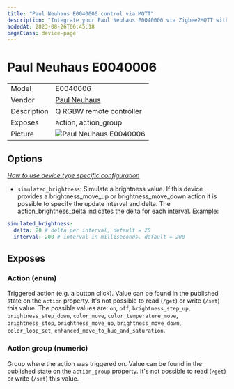 ```yaml
---
title: "Paul Neuhaus E0040006 control via MQTT"
description: "Integrate your Paul Neuhaus E0040006 via Zigbee2MQTT with whatever smart home infrastructure you are using without the vendor's bridge or gateway."
addedAt: 2023-08-26T06:45:18
pageClass: device-page
---
```


<!-- !!!! -->
<!-- ATTENTION: This file is auto-generated through docgen! -->
<!-- You can only edit the "Notes"-Section between the two comment lines "Notes BEGIN" and "Notes END". -->
<!-- Do not use h1 or h2 heading within "## Notes"-Section. -->
<!-- !!!! -->

# Paul Neuhaus E0040006

|     |     |
|-----|-----|
| Model | E0040006  |
| Vendor  | [Paul Neuhaus](/supported-devices/#v=Paul%20Neuhaus)  |
| Description | Q RGBW remote controller |
| Exposes | action, action_group |
| Picture | ![Paul Neuhaus E0040006](https://www.zigbee2mqtt.io/images/devices/E0040006.png) |


<!-- Notes BEGIN: You can edit here. Add "## Notes" headline if not already present. -->


<!-- Notes END: Do not edit below this line -->



## Options
*[How to use device type specific configuration](../guide/configuration/devices-groups.md#specific-device-options)*

* `simulated_brightness`: Simulate a brightness value. If this device provides a brightness_move_up or brightness_move_down action it is possible to specify the update interval and delta. The action_brightness_delta indicates the delta for each interval. Example:
```yaml
simulated_brightness:
  delta: 20 # delta per interval, default = 20
  interval: 200 # interval in milliseconds, default = 200
```


## Exposes

### Action (enum)
Triggered action (e.g. a button click).
Value can be found in the published state on the `action` property.
It's not possible to read (`/get`) or write (`/set`) this value.
The possible values are: `on`, `off`, `brightness_step_up`, `brightness_step_down`, `color_move`, `color_temperature_move`, `brightness_stop`, `brightness_move_up`, `brightness_move_down`, `color_loop_set`, `enhanced_move_to_hue_and_saturation`.

### Action group (numeric)
Group where the action was triggered on.
Value can be found in the published state on the `action_group` property.
It's not possible to read (`/get`) or write (`/set`) this value.

